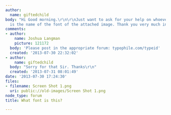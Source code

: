 ```yaml
---
author:
  name: giftedchild
body: "Hi Good morning.\r\n\r\nJust want to ask for your help on whoever knows what
  is the name of the font of the attached image. Thank you very much in advance.\r\n\r\n\r\nRandy"
comments:
- author:
    name: Joshua Langman
    picture: 121172
  body: 'Please post in the appropriate forum: typophile.com/typeid'
  created: '2013-07-30 22:32:02'
- author:
    name: giftedchild
  body: "Sorry for that Sir. Thanks\r\n"
  created: '2013-07-31 08:01:49'
date: '2013-07-30 17:24:30'
files:
- filename: Screen Shot 1.png
  uri: public://old-images/Screen Shot 1.png
node_type: forum
title: What font is this?

---
```

